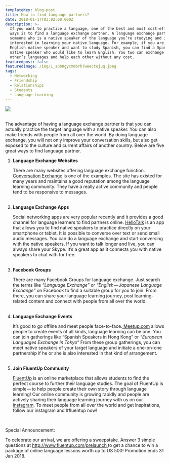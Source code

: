 ```yaml
---
templateKey: blog-post
title: How to find language partners?
date: 2018-01-17T03:02:00.000Z
description: >-
  If you want to practice a language, one of the best and most cost-effective
  ways is to find a language exchange partner. A language exchange partner is
  someone who is a native speaker of the language you’re studying and is also
  interested in learning your native language. For example, if you are an
  English native speaker and want to study Spanish, you can find a Spanish
  native speaker who would like to learn English. You two can exchange each
  other’s languages and help each other without any cost.
featuredpost: false
featuredimage: /img/1_spb0gycmmbrh7weectojuq.jpeg
tags:
  - Networking
  - Friendship
  - Relationships
  - Students
  - Language Learning
---
```

![](/img/1_spb0gycmmbrh7weectojuq.jpeg)

<br>The advantage of having a language exchange partner is that you can actually practice the target language with a native speaker. You can also make friends with people from all over the world. By doing language exchange, you will not only improve your conversation skills, but also get exposed to the culture and current affairs of another country. Below are five great ways to find language partner.

1. **Language Exchange Websites**<p>There are many websites offering language exchange function. [Conversation Exchange](https://www.conversationexchange.com/) is one of the examples. The site has existed for many years and maintains a good reputation among the language learning community. They have a really active community and people tend to be responsive to messages.</p><br>
2. **Language Exchange Apps** <p>Social networking apps are very popular recently and it provides a good channel for language learners to find partners online. [HelloTalk](https://www.hellotalk.com/) is an app that allows you to find native speakers to practice directly on your smartphone or tablet. It is possible to converse over text or send small audio messages. You can do a language exchange and start conversing with the native speakers. If you want to talk longer and live, you can always share your Skype. It’s a great app as it connects you with native speakers to chat with for free.</p><br>
3.  **Facebook Groups**<p>There are many Facebook Groups for language exchange. Just search the terms like _“Language Exchange”_ or _“English — Japanese Language Exchange”_ on Facebook to find a suitable group for you to join. From there, you can share your language learning journey, post learning-related content and connect with people from all over the world.</p><br>
4. **Language Exchange Events** <p>It’s good to go offline and meet people face-to-face.[ Meetup.com](https://www.meetup.com/) allows people to create events of all kinds, language learning can be one. You can join gatherings like “Spanish Speakers in Hong Kong” or _“European Languages Exchange in Tokyo”_ From these group gatherings, you can meet native speakers of your target language and initiate a one-on-one partnership if he or she is also interested in that kind of arrangement.</p><br>
5. **Join FluentUp Community** <p>[FluentUp](https://fluentup.com/) is an online marketplace that allows students to find the perfect course to further their language studies. The goal of FluentUp is simple — to help people create their own story through language learning! Our online community is growing rapidly and people are actively sharing their language learning journey with us on our [instagram](https://www.instagram.com/fluentup/). To meet people from all over the world and get inspirations, follow our instagram and #fluentup now!</p><br>

Special Announcement: 

To celebrate our arrival, we are offering a sweepstake. ​Answer 3 simple questions at [http://www.fluentup.com/prelaunch ](https://fluentup.com/prelaunch)to get a chance to win a package of online language lessons worth up to US 500! Promotion ends 31 Jan 2018.
